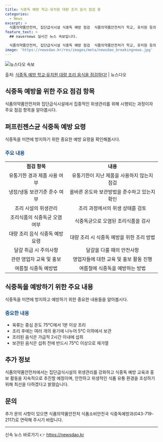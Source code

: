 ```yaml
---
title: 식중독 예방 학교·유치원 대량 조리 음식 점검 중
categories:
  - News
excerpt: >
  식품의약품안전처, 집단급식시설 식중독 예방 점검  식품의약품안전처가 학교, 유치원 등의 집단급식시설에 조리 …
feature_text: >
  ## navernews 실시간 뉴스 속보입니다.

  식품의약품안전처, 집단급식시설 식중독 예방 점검  식품의약품안전처가 학교, 유치원 등의 집단급식시설에 조리 …
image: 'https://newsdao.kr/res/images/meta/newsdao_breakingnews.jpg'
---
```


![뉴스다오 속보](https://newsdao.kr/res/images/meta/newsdao_breakingnews.jpg)

<p>출처: <a href="https://newsdao.kr/4597" rel="dofollow">식중독 예방 학교·유치원 대량 조리 음식을 점검하다!</a> | 뉴스다오</p>

<h2 data-ke-size="size26">식중독 예방을 위한 주요 점검 항목</h2>
<p data-ke-size="size16">식품의약품안전처와 집단급식시설에서 집중적인 위생관리를 위해 시행되는 과정이자 주요 점검 항목을 알아봅시다.</p>

<h2 data-ke-size="size24">퍼프린젠스균 식중독 예방 요령</h2>
<p data-ke-size="size16">식중독을 미연에 방지하기 위한 중요한 예방 요령을 확인해봅시다.</p>

<h3><b><span style="color: #1a5490;">주요 내용</span></b></h3>
<table>
  <tr>
    <td style="text-align: center; height: 17px;"><b>점검 항목</b></td>
    <td style="text-align: center; height: 17px;"><b>내용</b></td>
  </tr>
  <tr>
    <td style="text-align: center; height: 17px;">유통기한 경과 제품 사용 여부</td>
    <td style="text-align: center; height: 17px;">유통기한이 지난 제품을 사용하지 않는지 점검</td>
  </tr>
  <tr>
    <td style="text-align: center; height: 17px;">냉장/냉동 보관기준 준수 여부</td>
    <td style="text-align: center; height: 17px;">올바른 온도와 보관방법을 준수하고 있는지 확인</td>
  </tr>
  <tr>
    <td style="text-align: center; height: 17px;">조리 시설의 위생관리</td>
    <td style="text-align: center; height: 17px;">조리 과정에서의 위생 상태를 검토</td>
  </tr>
  <tr>
    <td style="text-align: center; height: 17px;">조리식품의 식중독균 오염 여부</td>
    <td style="text-align: center; height: 17px;">식중독균으로 오염된 조리식품을 검사</td>
  </tr>
  <tr>
    <td style="text-align: center; height: 17px;">대량 조리 음식 식중독 예방요령</td>
    <td style="text-align: center; height: 17px;">대량 조리 시 식중독 예방을 위한 조리 방법</td>
  </tr>
  <tr>
    <td style="text-align: center; height: 17px;">달걀 취급 시 주의사항</td>
    <td style="text-align: center; height: 17px;">달걀을 다룰 때의 안전사항</td>
  </tr>
  <tr>
    <td style="text-align: center; height: 17px;">관련 영업자 교육 및 홍보</td>
    <td style="text-align: center; height: 17px;">영업자들에 대한 교육 및 홍보 활동 진행</td>
  </tr>
  <tr>
    <td style="text-align: center; height: 17px;">여름철 식중독 예방법</td>
    <td style="text-align: center; height: 17px;">여름철에 식중독을 예방하는 방법</td>
  </tr>
</table>

<h2 data-ke-size="size24">식중독을 예방하기 위한 주요 내용</h2>
<p data-ke-size="size16">식중독을 미연에 방지하고 예방하기 위한 중요한 내용들을 알아봅시다.</p>

<h3><b><span style="color: #1a5490;">중요한 내용</span></b></h3>
<ul>
  <li>육류는 중심 온도 75℃에서 1분 이상 조리</li>
  <li>조리 후에는 여러 개의 용기에 나누어 5℃ 이하에서 보관</li>
  <li>조리된 음식은 가급적 2시간 이내에 섭취</li>
  <li>보관된 음식은 섭취 전에 반드시 75℃ 이상으로 재가열</li>
</ul>

<h2 data-ke-size="size24">추가 정보</h2>
<p data-ke-size="size16">식품의약품안전처에서는 집단급식시설의 위생관리를 강화하고 식중독 예방 교육과 홍보 활동을 지속적으로 추진할 예정이며, 안전하고 위생적인 식품 유통 환경을 조성하기 위해 최선을 다하겠다고 밝혔습니다.</p>

<h2 data-ke-size="size24">문의</h2>
<p data-ke-size="size16">추가 문의 사항이 있으면 식품의약품안전처 식품소비안전국 식중독예방과(043-719-2117)로 연락해 주시기 바랍니다.</p>

<hr> 

신속 뉴스 바로가기 👉 <a href="https://newsdao.kr" rel="dofollow">https://newsdao.kr</a>


